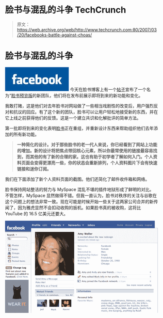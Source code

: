 # 脸书与混乱的斗争 TechCrunch

> 原文：<https://web.archive.org/web/http://www.techcrunch.com:80/2007/03/20/facebooks-battle-against-choas/>

# 脸书与混乱的斗争

[![](img/ab946c94ff316872f13cdb75f1bd4eb2.png)](https://web.archive.org/web/20221209131050/http://www.facebook.com/) 今天在脸书博客上有一个[帖子](https://web.archive.org/web/20221209131050/http://blog.facebook.com/blog.php?post=2256052130)宣布了一个名为“[脸书预览版](https://web.archive.org/web/20221209131050/http://www.facebook.com/group.php?gid=2253022961)的新团队，他们将在发布前展示即将到来的新功能和变化。

我敢打赌，这是他们对去年脸书对网站做了一些相当戏剧性的改变后，用户强烈反对和抗议的回应。有了这个新的团队，脸书可以让用户轻松地接受新的东西，并在它上线之前获得他们的反馈。这是一个建立共识和化解批评的简单方法。

第一批即将到来的变化表明[脸书](https://web.archive.org/web/20221209131050/http://crunchbase.com/company/facebook)正在重组，并重新设计东西来帮助组织他们去年添加的所有新功能。

> **一种简化的设计。对于那些脸书的老一代人来说，你已经看到了网站上功能的增加。新的设计将把焦点带回核心元素，所以你最常使用的链接最容易找到，而其他的有了新的合理的家。这也有助于初学者了解如何入门。个人资料页面会变得更漂亮一些，你的状态会重新排列，个人资料图片下会有快速链接和迷你订阅。**

我们在下面添加了新个人资料页面的截图。他们还简化了邮件收件箱和网络。

脸书保持网站整洁的努力与 MySpace 混乱不堪的插件地狱形成了鲜明的对比。不管怎样，MySpace 显然做得不错。但我一直认为，脸书对秩序的关注与谷歌在这个问题上的想法非常一致。现在可能是时候开始一些关于这两家公司合并的新传闻了，因为雅虎显然不会扣动收购的扳机。如果脸书真的被收购，这将比 YouTube 的 16.5 亿美元还要大。

![](img/a25a0e7afcd0fd10b1748296180ee10c.png)
